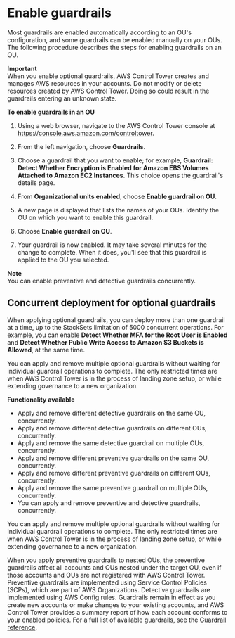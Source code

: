 # Enable guardrails<a name="enable-guardrails"></a>

Most guardrails are enabled automatically according to an OU's configuration, and some guardrails can be enabled manually on your OUs\. The following procedure describes the steps for enabling guardrails on an OU\.

**Important**  
When you enable optional guardrails, AWS Control Tower creates and manages AWS resources in your accounts\. Do not modify or delete resources created by AWS Control Tower\. Doing so could result in the guardrails entering an unknown state\.

**To enable guardrails in an OU**

1. Using a web browser, navigate to the AWS Control Tower console at [https://console\.aws\.amazon\.com/controltower](https://console.aws.amazon.com/controltower)\.

1. From the left navigation, choose **Guardrails**\.

1. Choose a guardrail that you want to enable; for example, **Guardrail: Detect Whether Encryption is Enabled for Amazon EBS Volumes Attached to Amazon EC2 Instances**\. This choice opens the guardrail's details page\.

1. From **Organizational units enabled**, choose **Enable guardrail on OU**\.

1. A new page is displayed that lists the names of your OUs\. Identify the OU on which you want to enable this guardrail\.

1. Choose **Enable guardrail on OU**\.

1. Your guardrail is now enabled\. It may take several minutes for the change to complete\. When it does, you'll see that this guardrail is applied to the OU you selected\.

**Note**  
You can enable preventive and detective guardrails concurrently\.

## Concurrent deployment for optional guardrails<a name="concurrent-optional-guardrails"></a>

When applying optional guardrails, you can deploy more than one guardrail at a time, up to the StackSets limitation of 5000 concurrent operations\. For example, you can enable **Detect Whether MFA for the Root User is Enabled** and **Detect Whether Public Write Access to Amazon S3 Buckets is Allowed**, at the same time\.

You can apply and remove multiple optional guardrails without waiting for individual guardrail operations to complete\. The only restricted times are when AWS Control Tower is in the process of landing zone setup, or while extending governance to a new organization\.

**Functionality available**
+ Apply and remove different detective guardrails on the same OU, concurrently\. 
+ Apply and remove different detective guardrails on different OUs, concurrently\. 
+ Apply and remove the same detective guardrail on multiple OUs, concurrently\.
+ Apply and remove different preventive guardrails on the same OU, concurrently\.
+ Apply and remove different preventive guardrails on different OUs, concurrently\. 
+ Apply and remove the same preventive guardrail on multiple OUs, concurrently\. 
+ You can apply and remove preventive and detective guardrails, concurrently\.

You can apply and remove multiple optional guardrails without waiting for individual guardrail operations to complete\. The only restricted times are when AWS Control Tower is in the process of landing zone setup, or while extending governance to a new organization\.

When you apply preventive guardrails to nested OUs, the preventive guardrails affect all accounts and OUs nested under the target OU, even if those accounts and OUs are not registered with AWS Control Tower\. Preventive guardrails are implemented using Service Control Policies \(SCPs\), which are part of AWS Organizations\. Detective guardrails are implemented using AWS Config rules\. Guardrails remain in effect as you create new accounts or make changes to your existing accounts, and AWS Control Tower provides a summary report of how each account conforms to your enabled policies\. For a full list of available guardrails, see the [Guardrail reference](guardrails-reference.md)\. 